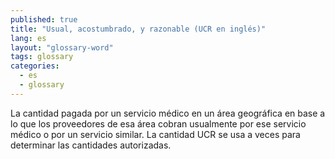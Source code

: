 ```yaml
---
published: true
title: "Usual, acostumbrado, y razonable (UCR en inglés)"
lang: es
layout: "glossary-word"
tags: glossary
categories:
  - es
  - glossary
---
```


La cantidad pagada por un servicio médico en un área geográfica en base a lo que los proveedores de esa área cobran usualmente por ese servicio médico o por un servicio similar. La cantidad UCR se usa a veces para determinar las cantidades autorizadas.
